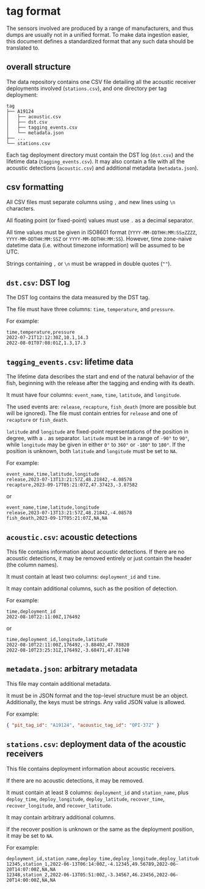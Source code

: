 # tag format

The sensors involved are produced by a range of manufacturers, and thus dumps are usually not in a unified format. To make data ingestion easier, this document defines a standardized format that any such data should be translated to.

## overall structure

The data repository contains one CSV file detailing all the acoustic receiver deployments involved (`stations.csv`), and one directory per tag deployment:

```
tag
├── A19124
│   ├── acoustic.csv
│   ├── dst.csv
│   ├── tagging_events.csv
│   └── metadata.json
├── ...
└── stations.csv
```

Each tag deployment directory must contain the DST log (`dst.csv`) and the lifetime data (`tagging_events.csv`). It may also contain a file with all the acoustic detections (`acoustic.csv`) and additional metadata (`metadata.json`).

## csv formatting

All CSV files must separate columns using `,` and new lines using `\n` characters.

All floating point (or fixed-point) values must use `.` as a decimal separator.

All time values must be given in ISO8601 format (`YYYY-MM-DDTHH:MM:SS±ZZZZ`, `YYYY-MM-DDTHH:MM:SSZ` or `YYYY-MM-DDTHH:MM:SS`). However, time zone-naive datetime data (i.e. without timezone information) will be assumed to be UTC.

Strings containing `,` or `\n` must be wrapped in double quotes (`""`).

## `dst.csv`: DST log

The DST log contains the data measured by the DST tag.

The file must have three columns: `time`, `temperature`, and `pressure`.

For example:

```csv
time,temperature,pressure
2022-07-21T12:12:30Z,10.1,14.3
2022-08-01T07:08:01Z,1.3,17.3
```

## `tagging_events.csv`: lifetime data

The lifetime data describes the start and end of the natural behavior of the fish, beginning with the release after the tagging and ending with its death.

It must have four columns: `event_name`, `time`, `latitude`, and `longitude`.

The used events are: `release`, `recapture`, `fish_death` (more are possible but will be ignored). The file must contain entries for `release` and one of `recapture` or `fish_death`.

`latitude` and `longitude` are fixed-point representations of the position in degree, with a `.` as separator. `latitude` must be in a range of `-90°` to `90°`, while `longitude` may be given in either `0°` to `360°` or `-180°` to `180°`. If the position is unknown, both `latitude` and `longitude` must be set to `NA`.

For example:

```csv
event_name,time,latitude,longitude
release,2023-07-13T13:21:57Z,48.21842,-4.08578
recapture,2023-09-17T05:21:07Z,47.37423,-3.87582
```

or

```csv
event_name,time,latitude,longitude
release,2023-07-13T13:21:57Z,48.21842,-4.08578
fish_death,2023-09-17T05:21:07Z,NA,NA
```

## `acoustic.csv`: acoustic detections

This file contains information about acoustic detections. If there are
no acoustic detections, it may be removed entirely or just contain the header (the column names).

It must contain at least two columns: `deployment_id` and `time`.

It may contain additional columns, such as the position of detection.

For example:

```csv
time,deployment_id
2022-08-10T22:11:00Z,176492
```

or

```csv
time,deployment_id,longitude,latitude
2022-08-10T22:11:00Z,176492,-3.88402,47.78820
2022-08-10T23:25:31Z,176492,-3.68471,47.81740
```

## `metadata.json`: arbitrary metadata

This file may contain additional metadata.

It must be in JSON format and the top-level structure must be an object. Additionally, the keys must be strings. Any valid JSON value is allowed.

For example:

```json
{ "pit_tag_id": "A19124", "acoustic_tag_id": "OPI-372" }
```

## `stations.csv`: deployment data of the acoustic receivers

This file contains deployment information about acoustic receivers.

If there are no acoustic detections, it may be removed.

It must contain at least 8 columns: `deployment_id` and `station_name`, plus `deploy_time`, `deploy_longitude`, `deploy_latitude`, `recover_time`, `recover_longitude`, and `recover_latitude`.

It may contain arbitrary additional columns.

If the recover position is unknown or the same as the deployment position, it may be set to `NA`.

For example:

```csv
deployment_id,station_name,deploy_time,deploy_longitude,deploy_latitude,recover_time,recover_longitude,recover_latitude
12345,station_1,2022-06-13T06:14:00Z,-4.12345,49.56789,2022-06-20T14:07:00Z,NA,NA
12348,station_2,2022-06-13T05:51:00Z,-3.34567,46.23456,2022-06-20T14:00:00Z,NA,NA
```
